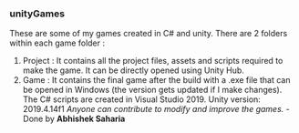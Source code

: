 ### unityGames
These are some of my games created in C# and unity.
There are 2 folders within each game folder :
1. Project : It contains all the project files, assets and scripts required to make the game. It can be directly opened using Unity Hub.
2. Game : It contains the final game after the build with a .exe file that can be opened in Windows (the version gets updated if I make changes).
The C# scripts are created in Visual Studio 2019. 
Unity version: 2019.4.14f1
*Anyone can contribute to modify and improve the games.*
-Done by **Abhishek Saharia**

